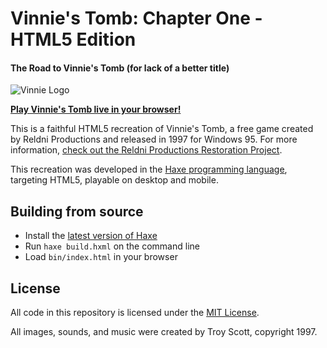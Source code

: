 # Vinnie's Tomb: Chapter One - HTML5 Edition
#### The Road to Vinnie's Tomb (for lack of a better title)
![Vinnie Logo](bin/assets/art/vinnie-shades.gif)

__[Play Vinnie's Tomb live in your browser!](http://reldni.com/vintomb)__

This is a faithful HTML5 recreation of Vinnie's Tomb, a free game created by Reldni Productions and released in 1997 for Windows 95. For more information, [check out the Reldni Productions Restoration Project](https://reldni.com).

This recreation was developed in the [Haxe programming language](https://haxe.org), targeting HTML5, playable on desktop and mobile.

## Building from source

 * Install the [latest version of Haxe](https://haxe.org/download/)
 * Run `haxe build.hxml` on the command line
 * Load `bin/index.html` in your browser

## License

All code in this repository is licensed under the [MIT License](LICENSE.md).

All images, sounds, and music were created by Troy Scott, copyright 1997.
